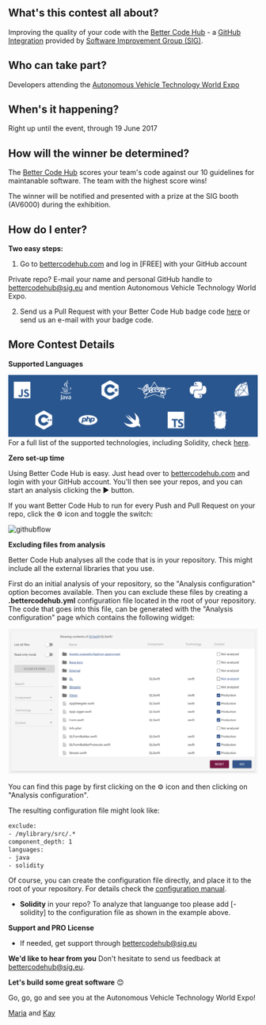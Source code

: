 
## What's this contest all about?
Improving the quality of your code with the [Better Code Hub](https://bettercodehub.com) - a [GitHub Integration](https://github.com/integrations/better-code-hub) provided by [Software Improvement Group (SIG)](https://www.sig.eu).

## Who can take part?
Developers attending the [Autonomous Vehicle Technology World Expo](http://www.autonomousvehicletechnologyworldexpo.com)

## When's it happening?
Right up until the event, through 19 June 2017

## How will the winner be determined?
The [Better Code Hub](https://bettercodehub.com) scores your team's code against our 10 guidelines for maintanable software. The team with the highest score wins! 

The winner will be notified and presented with a prize at the SIG booth (AV6000) during the exhibition.

## How do I enter?
**Two easy steps:**
1. Go to [bettercodehub.com](https://bettercodehub.com) and log in [FREE] with your GitHub account

Private repo? E-mail your name and personal GitHub handle to [bettercodehub@sig.eu](mailto:bettercodehub@sig.eu) and mention Autonomous Vehicle Technology World Expo.

2. Send us a Pull Request with your Better Code Hub badge code [here](https://github.com/bettercodehubcontest/bettercodehubcontest.github.io/blob/master/BCHScoreBoard.md) or send us an e-mail with your badge code. 

## More Contest Details
**Supported Languages**

![Languages](languages.png)
For a full list of the supported technologies, including Solidity, check [here](https://bettercodehub.com/docs/configuration-manual).

**Zero set-up time**

Using Better Code Hub is easy. Just head over to [bettercodehub.com](https://bettercodehub.com) and login with your GitHub account. You'll then see your repos, and you can start an analysis clicking the ▶️ button. 

If you want Better Code Hub to run for every Push and Pull Request on your repo, click the ⚙ icon and toggle the switch:

![githubflow](https://cdn-images-1.medium.com/max/720/1*N4wz389i80UbXKnjSp_QoA.png "Activate GitHub flow")

**Excluding files from analysis**

Better Code Hub analyses all the code that is in your repository. This might include all the external libraries that you use. 

First do an initial analysis of your repository, so the "Analysis configuration" option becomes available. Then you can exclude these files by creating a **.bettercodehub.yml** configuration file located in the root of your repository. The code that goes into this file, can be generated with the "Analysis configuration" page which contains the following widget:

![BCH Config](yml.png)

You can find this page by first clicking on the ⚙ icon and then clicking on "Analysis configuration". 

The resulting configuration file might look like:

~~~~
exclude:
- /mylibrary/src/.*
component_depth: 1
languages:
- java
- solidity
~~~~

Of course, you can create the configuration file directly, and place it to the root of your repository. For details check the [configuration manual](https://bettercodehub.com/docs/configuration-manual).

* **Solidity** in your repo? To analyze that languange too please add [- solidity] to the configuration file as shown in the example above. 


**Support and PRO License** 

* If needed, get support through bettercodehub@sig.eu

**We'd like to hear from you**
Don't hesitate to send us feedback at [bettercodehub@sig.eu](mailto://bettercodehub@sig.eu]). 

**Let's build some great software** 😊

Go, go, go and see you at the Autonomous Vehicle Technology World Expo!

[Maria](https://github.com/mtsheeran) and [Kay](https://github.com/grosskop)

